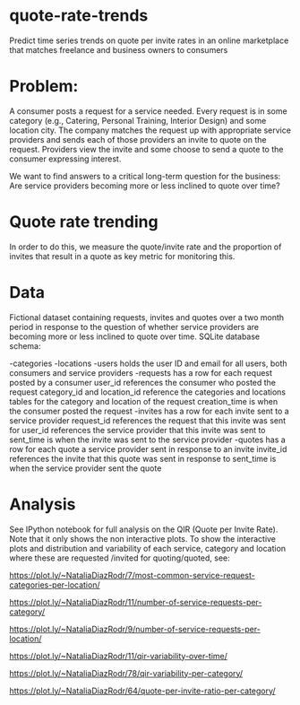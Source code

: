 # quote-rate-trends
Predict time series trends on quote per invite rates in an online marketplace that matches freelance and business owners to consumers

# Problem:

A consumer posts a request for a service needed. Every request is in some category (e.g., Catering, Personal Training, Interior Design) and some location city. The company matches the request up with appropriate service providers and sends each of those providers an invite to quote on the request. Providers view the invite and some choose to send a quote to the consumer expressing interest.

We want to find answers to a critical long-term question for the business: Are service providers becoming more or less inclined to quote over time? 


# Quote rate trending

In order to do this, we measure the quote/invite rate and the proportion of invites that result in a quote as key metric for monitoring this.


# Data

Fictional dataset containing requests, invites and quotes over a two month period in response to the question of whether service providers are becoming more or less inclined to quote over time. SQLite database schema:

-categories 
-locations
-users holds the user ID and email for all users, both consumers and service providers
-requests has a row for each request posted by a consumer
    user_id references the consumer who posted the request
    category_id and location_id reference the categories and locations tables for the category and location of the request
    creation_time is when the consumer posted the request
-invites has a row for each invite sent to a service provider
    request_id references the request that this invite was sent for
    user_id references the service provider that this invite was sent to
    sent_time is when the invite was sent to the service provider
-quotes has a row for each quote a service provider sent in response to an invite
    invite_id references the invite that this quote was sent in response to
    sent_time is when the service provider sent the quote



# Analysis

See IPython notebook for full analysis on the QIR (Quote per Invite Rate). Note that it only shows the non interactive plots. To show the interactive plots and distribution and variability of each service, category and location where these are requested /invited for quoting/quoted, see:

https://plot.ly/~NataliaDiazRodr/7/most-common-service-request-categories-per-location/

https://plot.ly/~NataliaDiazRodr/11/number-of-service-requests-per-category/

https://plot.ly/~NataliaDiazRodr/9/number-of-service-requests-per-location/

https://plot.ly/~NataliaDiazRodr/11/qir-variability-over-time/

https://plot.ly/~NataliaDiazRodr/78/qir-variability-per-category/

https://plot.ly/~NataliaDiazRodr/64/quote-per-invite-ratio-per-category/




